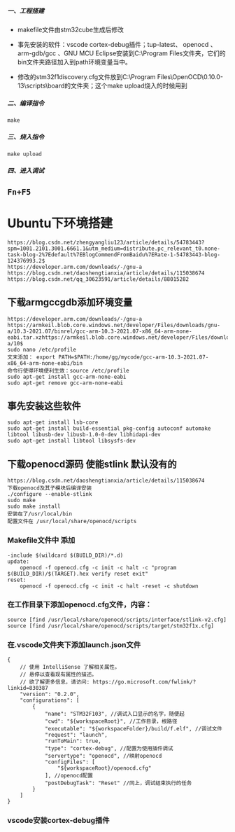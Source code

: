##### 一、工程搭建

- makefile文件由stm32cube生成后修改

- 事先安装的软件：vscode cortex-debug插件；tup-latest、 openocd 、arm-gdb/gcc 、GNU MCU Eclipse安装到C:\Program Files文件夹，它们的bin文件夹路径加入到path环境变量当中。

- 修改的stm32f1discovery.cfg文件放到C:\Program Files\OpenOCD\0.10.0-13\scripts\board的文件夹；这个make upload烧入的时候用到


##### 二、编译指令

`make`

##### 三、烧入指令

`make upload`

##### 四、进入调试

`Fn+F5`
---------------------------------------------------------------------------------
# Ubuntu下环境搭建
```
https://blog.csdn.net/zhengyangliu123/article/details/54783443?spm=1001.2101.3001.6661.1&utm_medium=distribute.pc_relevant_t0.none-task-blog-2%7Edefault%7EBlogCommendFromBaidu%7ERate-1-54783443-blog-124376993.2$
https://developer.arm.com/downloads/-/gnu-a
https://blog.csdn.net/daoshengtianxia/article/details/115038674
https://blog.csdn.net/qq_30623591/article/details/88015282
```

## 下载armgccgdb添加环境变量

```
https://developer.arm.com/downloads/-/gnu-a
https://armkeil.blob.core.windows.net/developer/Files/downloads/gnu-a/10.3-2021.07/binrel/gcc-arm-10.3-2021.07-x86_64-arm-none-eabi.tar.xzhttps://armkeil.blob.core.windows.net/developer/Files/downloads/gnu-a/10$
sudo nano /etc/profile
文末添加： export PATH=$PATH:/home/gg/mycode/gcc-arm-10.3-2021.07-x86_64-arm-none-eabi/bin
命令行使得环境便利生效：source /etc/profile
sudo apt-get install gcc-arm-none-eabi
sudo apt-get remove gcc-arm-none-eabi
```

## 事先安装这些软件

```
sudo apt-get install lsb-core
sudo apt-get install build-essential pkg-config autoconf automake libtool libusb-dev libusb-1.0-0-dev libhidapi-dev
sudo apt-get install libtool libsysfs-dev
```

## 下载openocd源码 使能stlink 默认没有的

```
https://blog.csdn.net/daoshengtianxia/article/details/115038674
下载openocd及其子模块后编译安装
./configure --enable-stlink
sudo make
sudo make install
安装在了/usr/local/bin
配置文件在 /usr/local/share/openocd/scripts
```

### Makefile文件中 添加
```
-include $(wildcard $(BUILD_DIR)/*.d)
update:
	openocd -f openocd.cfg -c init -c halt -c "program $(BUILD_DIR)/$(TARGET).hex verify reset exit"
reset:
	openocd -f openocd.cfg -c init -c halt -reset -c shutdown
```

### 在工作目录下添加openocd.cfg文件，内容：
```
source [find /usr/local/share/openocd/scripts/interface/stlink-v2.cfg]
source [find /usr/local/share/openocd/scripts/target/stm32f1x.cfg]
```

### 在.vscode文件夹下添加launch.json文件
```
{
    // 使用 IntelliSense 了解相关属性。 
    // 悬停以查看现有属性的描述。
    // 欲了解更多信息，请访问: https://go.microsoft.com/fwlink/?linkid=830387
    "version": "0.2.0",
    "configurations": [
        {
            "name": "STM32F103", //调试入口显示的名字，随便起
            "cwd": "${workspaceRoot}", //工作目录，根路径
            "executable": "${workspaceFolder}/build/f.elf", //调试文件
            "request": "launch",
            "runToMain": true,
            "type": "cortex-debug", //配置为使用插件调试
            "servertype": "openocd", //映射openocd
            "configFiles": [
                "${workspaceRoot}/openocd.cfg"
            ], //openocd配置
            "postDebugTask": "Reset" //同上，调试结束执行的任务
        }
    ]
}
```
### vscode安装cortex-debug插件




